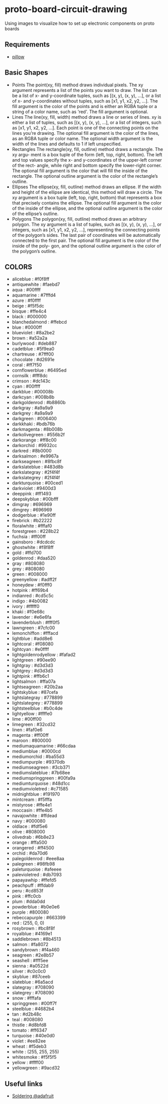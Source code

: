 # proto-board-circuit-drawing
Using images to visualize how to set up electronic components on proto boards

## Requirements
* [pillow](https://pillow.readthedocs.io/en/stable/reference/ImageColor.html)

## Basic Shapes
* Points
The point(xy, fill) method draws individual pixels. The xy argument represents a list of the points you want to draw. The list can be a list of
x- and y-coordinate tuples, such as [(x, y), (x, y), ...], or a list of x-
and y-coordinates without tuples, such as [x1, y1, x2, y2, ...]. The fill argument is the color of the points and is either an RGBA tuple or a string 
of a color name, such as 'red'. The fill argument is optional.
* Lines
The line(xy, fill, width) method draws a line or series of lines. xy is either a list of tuples, such as [(x, y), (x, y), ...], or a list of integers,
such as [x1, y1, x2, y2, ...]. Each point is one of the connecting points on the lines you’re drawing. The optional fill argument is the color of the
lines, as an RGBA tuple or color name. The optional width argument is the width of the lines and defaults to 1 if left unspecified.
* Rectangles
The rectangle(xy, fill, outline) method draws a rectangle. The xy argu- ment is a box tuple of the form (left, top, right, bottom). The left and top
values specify the x- and y-coordinates of the upper-left corner of the rect- angle, while right and bottom specify the lower-right corner. The optional
fill argument is the color that will fill the inside of the rectangle. The optional outline argument is the color of the rectangle’s outline.
* Ellipses
The ellipse(xy, fill, outline) method draws an ellipse. If the width and height of the ellipse are identical, this method will draw a circle. The xy
argument is a box tuple (left, top, right, bottom) that represents a box that precisely contains the ellipse. The optional fill argument is the color
of the inside of the ellipse, and the optional outline argument is the color of the ellipse’s outline.
* Polygons
The polygon(xy, fill, outline) method draws an arbitrary polygon. The xy argument is a list of tuples, such as [(x, y), (x, y), ...], or integers, such
as [x1, y1, x2, y2, ...], representing the connecting points of the polygon’s sides. The last pair of coordinates will be automatically connected to the
first pair. The optional fill argument is the color of the inside of the poly- gon, and the optional outline argument is the color of the polygon’s outline.

## COLORS
* aliceblue                      : #f0f8ff
* antiquewhite                   : #faebd7
* aqua                           : #00ffff
* aquamarine                     : #7fffd4
* azure                          : #f0ffff
* beige                          : #f5f5dc
* bisque                         : #ffe4c4
* black                          : #000000
* blanchedalmond                 : #ffebcd
* blue                           : #0000ff
* blueviolet                     : #8a2be2
* brown                          : #a52a2a
* burlywood                      : #deb887
* cadetblue                      : #5f9ea0
* chartreuse                     : #7fff00
* chocolate                      : #d2691e
* coral                          : #ff7f50
* cornflowerblue                 : #6495ed
* cornsilk                       : #fff8dc
* crimson                        : #dc143c
* cyan                           : #00ffff
* darkblue                       : #00008b
* darkcyan                       : #008b8b
* darkgoldenrod                  : #b8860b
* darkgray                       : #a9a9a9
* darkgrey                       : #a9a9a9
* darkgreen                      : #006400
* darkkhaki                      : #bdb76b
* darkmagenta                    : #8b008b
* darkolivegreen                 : #556b2f
* darkorange                     : #ff8c00
* darkorchid                     : #9932cc
* darkred                        : #8b0000
* darksalmon                     : #e9967a
* darkseagreen                   : #8fbc8f
* darkslateblue                  : #483d8b
* darkslategray                  : #2f4f4f
* darkslategrey                  : #2f4f4f
* darkturquoise                  : #00ced1
* darkviolet                     : #9400d3
* deeppink                       : #ff1493
* deepskyblue                    : #00bfff
* dimgray                        : #696969
* dimgrey                        : #696969
* dodgerblue                     : #1e90ff
* firebrick                      : #b22222
* floralwhite                    : #fffaf0
* forestgreen                    : #228b22
* fuchsia                        : #ff00ff
* gainsboro                      : #dcdcdc
* ghostwhite                     : #f8f8ff
* gold                           : #ffd700
* goldenrod                      : #daa520
* gray                           : #808080
* grey                           : #808080
* green                          : #008000
* greenyellow                    : #adff2f
* honeydew                       : #f0fff0
* hotpink                        : #ff69b4
* indianred                      : #cd5c5c
* indigo                         : #4b0082
* ivory                          : #fffff0
* khaki                          : #f0e68c
* lavender                       : #e6e6fa
* lavenderblush                  : #fff0f5
* lawngreen                      : #7cfc00
* lemonchiffon                   : #fffacd
* lightblue                      : #add8e6
* lightcoral                     : #f08080
* lightcyan                      : #e0ffff
* lightgoldenrodyellow           : #fafad2
* lightgreen                     : #90ee90
* lightgray                      : #d3d3d3
* lightgrey                      : #d3d3d3
* lightpink                      : #ffb6c1
* lightsalmon                    : #ffa07a
* lightseagreen                  : #20b2aa
* lightskyblue                   : #87cefa
* lightslategray                 : #778899
* lightslategrey                 : #778899
* lightsteelblue                 : #b0c4de
* lightyellow                    : #ffffe0
* lime                           : #00ff00
* limegreen                      : #32cd32
* linen                          : #faf0e6
* magenta                        : #ff00ff
* maroon                         : #800000
* mediumaquamarine               : #66cdaa
* mediumblue                     : #0000cd
* mediumorchid                   : #ba55d3
* mediumpurple                   : #9370db
* mediumseagreen                 : #3cb371
* mediumslateblue                : #7b68ee
* mediumspringgreen              : #00fa9a
* mediumturquoise                : #48d1cc
* mediumvioletred                : #c71585
* midnightblue                   : #191970
* mintcream                      : #f5fffa
* mistyrose                      : #ffe4e1
* moccasin                       : #ffe4b5
* navajowhite                    : #ffdead
* navy                           : #000080
* oldlace                        : #fdf5e6
* olive                          : #808000
* olivedrab                      : #6b8e23
* orange                         : #ffa500
* orangered                      : #ff4500
* orchid                         : #da70d6
* palegoldenrod                  : #eee8aa
* palegreen                      : #98fb98
* paleturquoise                  : #afeeee
* palevioletred                  : #db7093
* papayawhip                     : #ffefd5
* peachpuff                      : #ffdab9
* peru                           : #cd853f
* pink                           : #ffc0cb
* plum                           : #dda0dd
* powderblue                     : #b0e0e6
* purple                         : #800080
* rebeccapurple                  : #663399
* red                            : (255, 0, 0)
* rosybrown                      : #bc8f8f
* royalblue                      : #4169e1
* saddlebrown                    : #8b4513
* salmon                         : #fa8072
* sandybrown                     : #f4a460
* seagreen                       : #2e8b57
* seashell                       : #fff5ee
* sienna                         : #a0522d
* silver                         : #c0c0c0
* skyblue                        : #87ceeb
* slateblue                      : #6a5acd
* slategray                      : #708090
* slategrey                      : #708090
* snow                           : #fffafa
* springgreen                    : #00ff7f
* steelblue                      : #4682b4
* tan                            : #d2b48c
* teal                           : #008080
* thistle                        : #d8bfd8
* tomato                         : #ff6347
* turquoise                      : #40e0d0
* violet                         : #ee82ee
* wheat                          : #f5deb3
* white                          : (255, 255, 255)
* whitesmoke                     : #f5f5f5
* yellow                         : #ffff00
* yellowgreen                    : #9acd32

## Useful links
* [Soldering @adafruit](https://learn.adafruit.com/adafruit-guide-excellent-soldering/preparation?view=all&gclid=Cj0KCQjw2qKmBhCfARIsAFy8buLI-RFEaL_sZ2PfE6EhshMXE-QVQoXlbcb2_yKwp0NnH7ex6vxv0BUaAlggEALw_wcB)
